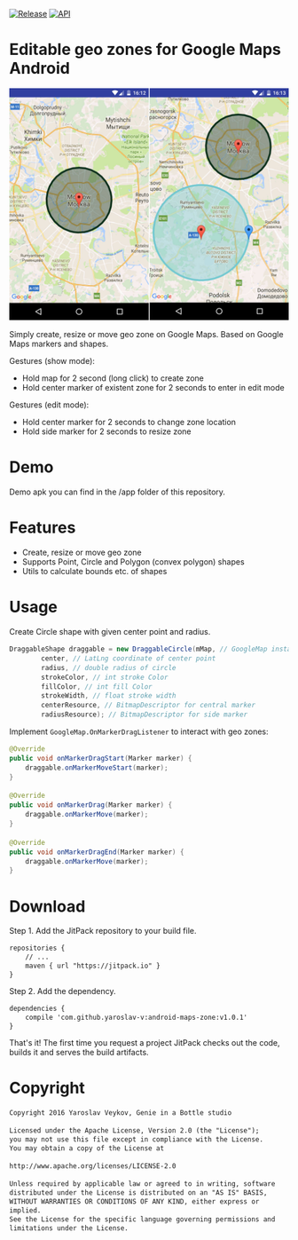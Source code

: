 [![Release](https://img.shields.io/github/release/yaroslav-v/android-maps-zone.svg?label=JitPack)](https://jitpack.io/#yaroslav-v/android-maps-zone) [![API](https://img.shields.io/badge/API-14%2B-brightgreen.svg?style=flat)](https://android-arsenal.com/api?level=14)

# Editable geo zones for Google Maps Android

![Editable geo zones](resources/assets/readme_1.jpg)

Simply create, resize or move geo zone on Google Maps. Based on Google Maps markers and shapes.

Gestures (show mode):

- Hold map for 2 second (long click) to create zone
- Hold center marker of existent zone for 2 seconds to enter in edit mode

Gestures (edit mode):

- Hold center marker for 2 seconds to change zone location
- Hold side marker for 2 seconds to resize zone

# Demo

Demo apk you can find in the /app folder of this repository.

# Features

* Create, resize or move geo zone
* Supports Point, Circle and Polygon (convex polygon) shapes
* Utils to calculate bounds etc. of shapes

# Usage

Create Circle shape with given center point and radius.
```java
DraggableShape draggable = new DraggableCircle(mMap, // GoogleMap instance
        center, // LatLng coordinate of center point
        radius, // double radius of circle
        strokeColor, // int stroke Color
        fillColor, // int fill Color
        strokeWidth, // float stroke width 
        centerResource, // BitmapDescriptor for central marker
        radiusResource); // BitmapDescriptor for side marker
```

Implement `GoogleMap.OnMarkerDragListener` to interact with geo zones:
```java
@Override
public void onMarkerDragStart(Marker marker) {
    draggable.onMarkerMoveStart(marker);
}

@Override
public void onMarkerDrag(Marker marker) {
    draggable.onMarkerMove(marker);
}

@Override
public void onMarkerDragEnd(Marker marker) {
    draggable.onMarkerMove(marker);
}
```

# Download

Step 1. Add the JitPack repository to your build file.
```
repositories {
    // ...
    maven { url "https://jitpack.io" }
}
```

Step 2. Add the dependency.
```
dependencies {
    compile 'com.github.yaroslav-v:android-maps-zone:v1.0.1'
}
```

That's it! The first time you request a project JitPack checks out the code, builds it and serves the build artifacts. 

# Copyright
```
Copyright 2016 Yaroslav Veykov, Genie in a Bottle studio

Licensed under the Apache License, Version 2.0 (the "License");
you may not use this file except in compliance with the License.
You may obtain a copy of the License at

http://www.apache.org/licenses/LICENSE-2.0

Unless required by applicable law or agreed to in writing, software
distributed under the License is distributed on an "AS IS" BASIS,
WITHOUT WARRANTIES OR CONDITIONS OF ANY KIND, either express or implied.
See the License for the specific language governing permissions and
limitations under the License.
```
